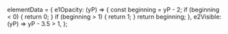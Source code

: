elementData = {
    e1Opacity: (yP) => {
        const beginning = yP - 2;
        if (beginning < 0) {
            return 0;
        }
        if (beginning > 1) {
            return 1;
        }
        return beginning;
    },
    e2Visible: (yP) => yP - 3.5 > 1,
};